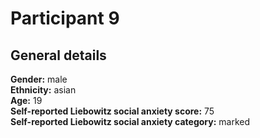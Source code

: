 # Participant 9

## General details
__Gender:__ male<br/>
__Ethnicity:__ asian<br/>
__Age:__ 19<br/>
__Self-reported Liebowitz social anxiety score:__ 75<br/>
__Self-reported Liebowitz social anxiety category:__ marked<br/>
